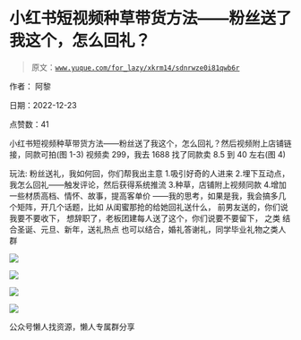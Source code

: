 # 小红书短视频种草带货方法——粉丝送了我这个，怎么回礼？

> 原文：[`www.yuque.com/for_lazy/xkrm14/sdnrwze0i81qwb6r`](https://www.yuque.com/for_lazy/xkrm14/sdnrwze0i81qwb6r)

作者： 阿黎

日期：2022-12-23

点赞数：41

小红书短视频种草带货方法——粉丝送了我这个，怎么回礼？然后视频附上店铺链接，同款可拍(图 1-3) 视频卖 299，我去 1688 找了同款卖 8.5 到 40 左右(图 4)

玩法: 粉丝送礼，我如何回，你们帮我出主意 1.吸引好奇的人进来 2.埋下互动点，我怎么回礼——触发评论，然后获得系统推流 3.种草，店铺附上视频同款 4.增加一些材质高档、情怀、故事，提高客单价 ——我的思考，如果是我，我会搞多几个矩阵，开几个话题，比如 从闺蜜那抢的给她回礼送什么， 前男友送的，你们说我要不要收下， 想辞职了，老板团建每人送了这个，你们说要不要留下， 之类 结合圣诞、元旦、新年，送礼热点 也可以结合，婚礼答谢礼，同学毕业礼物之类人群

![](img/36ad5cd52e69086f3857ee7f9bfbb258.png)

![](img/eba8c579ded4bb1d204c2e6034515fe8.png)

![](img/119aec6abec4c848a44be03661ecab7e.png)

![](img/24059eb7fdefb487d90485e64702e08f.png)

公众号懒人找资源，懒人专属群分享

